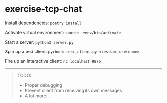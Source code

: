 # exercise-tcp-chat

Install dependencies: `poetry install`

Activate virtual environment: `source .venv/bin/activate`

Start a server: `python3 server.py`

Spin up a test client: `python3 test_client.py <testbot_username>`

Fire up an interactive client: `nc localhost 9876`

---

> TODO:
> - Proper debugging
> - Prevent client from receiving its own messages
> - A lot more...
